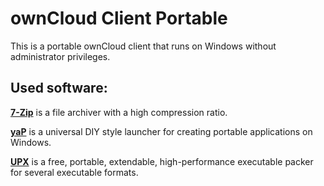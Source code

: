 # ownCloud Client Portable
This is a portable ownCloud client that runs on Windows without administrator privileges.

## Used software:
[**7-Zip**](http://www.7-zip.org/) is a file archiver with a high compression ratio.

[**yaP**](http://yap.rolandtoth.hu/) is a universal DIY style launcher for creating portable applications on Windows.

[**UPX**](http://upx.sourceforge.net/) is a free, portable, extendable, high-performance executable packer for several executable formats.